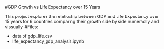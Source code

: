 #GDP Growth vs Life Expectancy over 15 Years

This project explores the relatioship between GDP and Life Expectancy over 15 years for 6 countries comparing their growth side by side numeraclly and vissually.
#Files:
- data of gdp_life.csv
- life_expectancy_gdp_analysis.ipynb

